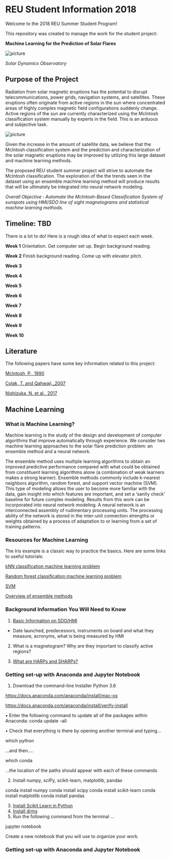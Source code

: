# REU Student Information 2018

Welcome to the 2018 REU Summer Student Program!

This repository was created to manage the work for the student project: 

**Machine Learning for the Prediction of Solar Flares**

![picture](https://github.com/emailcausey/2018_REU/blob/master/SDO.png)

*Solar Dynamics Observatory*

## Purpose of the Project
Radiation from solar magnetic eruptions has the potential to disrupt telecommunications, power grids, navigation systems, and satellites. These eruptions often originate from active regions in the sun where concentrated areas of highly complex magnetic field configurations suddenly change. Active regions of the sun are currently characterized using the McIntosh classification system manually by experts in the field. This is an arduous and subjective task.

![picture](https://github.com/emailcausey/2018_REU/blob/master/handdrawn_solar_synoptic_map.png)

Given the increase in the amount of satellite data, we believe that the McIntosh classification system and the prediction and characterization of the solar magnetic eruptions may be improved by utilizing this large dataset and machine learning methods.

The proposed REU student summer project will strive to automate the McIntosh classification. The exploration of the the trends seen in the dataset using an ensemble machine learning method will produce results that will be ultimately be integrated into neural network modeling. 

*Overall Objective : Automate the McIntosh-Based Classification System of sunspots using HMI/SDO line of sight magnetograms and statistical machine learning methods.*

## Timeline: TBD

There is a lot to do! Here is a rough idea of what to expect each week.

**Week 1** Orientation. Get computer set up. Begin background reading. 

**Week 2** Finish background reading. Come up with elevator pitch.

**Week 3**

**Week 4**

**Week 5**

**Week 6**

**Week 7**

**Week 8**

**Week 9**

**Week 10**

## Literature

The following papers have some key information related to this project:

[McIntosh, P., 1990](https://link.springer.com/article/10.1007%2FBF00158405)

[Colak, T. and Qahwaji,_2007](https://link.springer.com/article/10.1007%2Fs11207-007-9094-3)

[Nishizuka, N. et al., 2017](https://arxiv.org/abs/1611.01791)

## Machine Learning

### What is Machine Learning?

Machine learning is the study of the design and development of computer algorithms that improve automatically through experience. We consider two machine learning approaches to the solar flare prediction problem: an ensemble method and a neural network. 

The ensemble method uses multiple learning algorithms to obtain an improved predictive performance compared with what could be obtained from constituent learning algorithms alone (a combination of weak learners makes a strong learner). Ensemble methods commonly include k-nearest neighbors algorithm, random forest, and support vector machine (SVM). This type of modeling allows the user to become more familiar with the data, gain insight into which features are important, and set a ‘sanity check’ baseline for future complex modeling. Results from this work can be incorporated into neural network modeling. A neural network is an interconnected assembly of rudimentary processing units. The processing ability of the network is stored in the inter-unit connection strengths or weights obtained by a process of adaptation to or learning from a set of training patterns.

### Resources for Machine Learning

The Iris example is a classic way to practice the basics. Here are some links to useful tutorials:

[kNN classification machine learning problem](https://towardsdatascience.com/supervised-learning-with-python-cf2c1ae543c1)

[Random forest classification machine learning problem](https://chrisalbon.com/machine_learning/trees_and_forests/random_forest_classifier_example/)

[SVM](https://www.analyticsvidhya.com/blog/2017/09/understaing-support-vector-machine-example-code/)

[Overview of ensemble methods](https://www.dataquest.io/blog/introduction-to-ensembles/)

### Background Information You Will Need to Know

1. [Basic Information on SDO/HMI](http://hmi.stanford.edu)

- Date launched, predecessors, instruments on board and what they measure, acronyms, what is being measured by HMI

2. What is a magnetogram? Why are they important to classify active regions?

3. [What are HARPs and SHARPs?](http://jsoc.stanford.edu/doc/data/hmi/sharp/sharp.htm)

### Getting set-up with Anaconda and Jupyter Notebook

1. Download the command-line Installer Python 3.6

https://docs.anaconda.com/anaconda/install/mac-os

https://docs.anaconda.com/anaconda/install/verify-install

•	Enter the following command to update all of the packages within Anaconda:
conda update –all

•	Check that everything is there by opening another terminal and typing...

which python

...and then....

which conda

...the location of the paths should appear with each of these commands

2. Install numpy, sciPy, scikit-learn, matplotlib, pandas

conda install numpy
conda install scipy
conda install scikit-learn
conda install matplotlib
conda install pandas

3. [Install Scikit Learn in Python](http://scikit-learn.org/stable/install.html)
4. [Install drms](https://pypi.org/project/drms/)
5. Run the following command from the terminal ...

jupyter notebook

Create a new notebook that you will use to organize your work.

### Getting set-up with Anaconda and Jupyter Notebook




